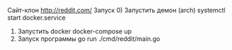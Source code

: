 Сайт-клон http://reddit.com/
Запуск
0) Запустить демон (arch)
    systemctl start docker.service
1) Запустить docker
    docker-compose up
2) Запуск программы
    go run ./cmd/reddit/main.go
